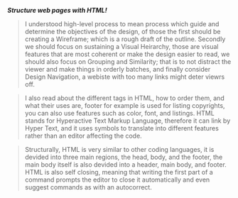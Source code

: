 _**Structure web pages with HTML!**_

> I understood high-level process to mean process which guide and determine the objectives of the design, of those the first should be creating a Wireframe; which is a rough draft of the outline. Secondly we should focus on sustaining a Visual Heirarchy, those are visual features that are most coherent or make the design easier to read, we should also focus on Grouping and Similarity; that is to not distract the viewer and make things in orderly batches, and finally consider Design Navigation, a webiste with too many links might deter viewrs off.

> I also read about the different tags in HTML, how to order them, and what their uses are, footer for example is used for listing copyrights, you can also use features such as color, font, and listings. HTML stands for Hyperactive Text Markup Language, therefore it can link by Hyper Text, and it uses symbols to translate into different features rather than an editor affecting the code.

> Structurally, HTML is very similar to other coding languages, it is devided into three main regions, the head, body, and the footer, the main body itself is also devided into a header, main body, and footer. HTML is also self closing, meaning that writing the first part of a command prompts the editor to close it automatically and even suggest commands as with an autocorrect.